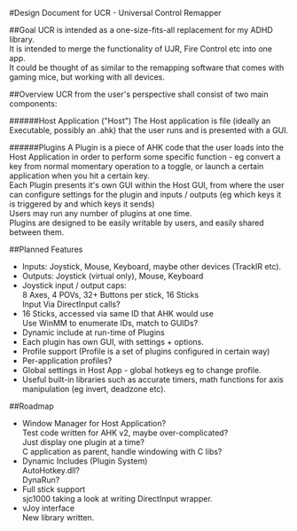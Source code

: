 #Design Document for UCR - Universal Control Remapper

##Goal
UCR is intended as a one-size-fits-all replacement for my ADHD library.   
It is intended to merge the functionality of UJR, Fire Control etc into one app.   
It could be thought of as similar to the remapping software that comes with gaming mice, but working with all devices.

##Overview
UCR from the user's perspective shall consist of two main components:

######Host Application ("Host")
The Host application is file (ideally an Executable, possibly an .ahk) that the user runs and is presented with a GUI.   

######Plugins
A Plugin is a piece of AHK code that the user loads into the Host Application in order to perform some specific function - eg convert a key from normal momentary operation to a toggle, or launch a certain application when you hit a certain key.   
Each Plugin presents it's own GUI within the Host GUI, from where the user can configure settings for the plugin and inputs / outputs (eg which keys it is triggered by and which keys it sends)  
Users may run any number of plugins at one time.   
Plugins are designed to be easily writable by users, and easily shared between them.   

##Planned Features
* Inputs: Joystick, Mouse, Keyboard, maybe other devices (TrackIR etc).
* Outputs: Joystick (virtual only), Mouse, Keyboard
* Joystick input / output caps:   
8 Axes, 4 POVs, 32+ Buttons per stick, 16 Sticks   
Input Via DirectInput calls?   
* 16 Sticks, accessed via same ID that AHK would use   
Use WinMM to enumerate IDs, match to GUIDs?   
* Dynamic include at run-time of Plugins
* Each plugin has own GUI, with settings + options.
* Profile support (Profile is a set of plugins configured in certain way)
* Per-application profiles?
* Global settings in Host App - global hotkeys eg to change profile.
* Useful built-in libraries such as accurate timers, math functions for axis manipulation (eg invert, deadzone etc).



##Roadmap
* Window Manager for Host Application?   
Test code written for AHK v2, maybe over-complicated?   
Just display one plugin at a time?   
C application as parent, handle windowing with C libs?
* Dynamic Includes (Plugin System)   
AutoHotkey.dll?   
DynaRun?   
* Full stick support   
sjc1000 taking a look at writing DirectInput wrapper.   
* vJoy interface   
New library written.   

